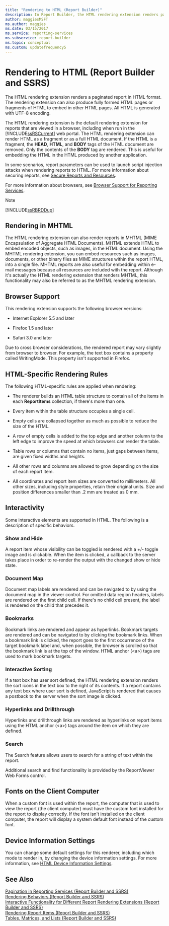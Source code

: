 ```yaml
---
title: "Rendering to HTML (Report Builder)"
description: In Report Builder, the HTML rendering extension renders paginated reports in HTML format. It can produce full HTML pages or fragments to embed in other pages.
author: maggiesMSFT
ms.author: maggies
ms.date: 03/15/2017
ms.service: reporting-services
ms.subservice: report-builder
ms.topic: conceptual
ms.custom: updatefrequency5
---
```

# Rendering to HTML (Report Builder and SSRS)
  The HTML rendering extension renders a paginated report in HTML format. The rendering extension can also produce fully formed HTML pages or fragments of HTML to embed in other HTML pages. All HTML is generated with UTF-8 encoding.  

 The HTML rendering extension is the default rendering extension for reports that are viewed in a browser, including when run in the [!INCLUDE[ssRSCurrent](../../includes/ssrscurrent-md.md)] web portal. The HTML rendering extension can render HTML as a fragment or as a full HTML document. If the HTML is a fragment, the **HEAD**, **HTML**, and **BODY** tags of the HTML document are removed. Only the contents of the **BODY** tag are rendered. This is useful for embedding the HTML in the HTML produced by another application.  
  
 In some scenarios, report parameters can be used to launch script injection attacks when rendering reports to HTML. For more information about securing reports, see [Secure Reports and Resources](../../reporting-services/security/secure-reports-and-resources.md).  
  
 For more information about browsers, see [Browser Support for Reporting Services](../../reporting-services/browser-support-for-reporting-services-and-power-view.md).  
  
> [!NOTE]  
>  [!INCLUDE[ssRBRDDup](../../includes/ssrbrddup-md.md)]  
  
##  <a name="RenderingMHTML"></a> Rendering in MHTML  
 The HTML rendering extension can also render reports in MHTML (MIME Encapsulation of Aggregate HTML Documents). MHTML extends HTML to embed encoded objects, such as images, in the HTML document. Using the MHTML rendering extension, you can embed resources such as images, documents, or other binary files as MIME structures within the report HTML, into a single file. MHTML reports are also useful for embedding within e-mail messages because all resources are included with the report. Although it's actually the HTML rendering extension that renders MHTML, this functionality may also be referred to as the MHTML rendering extension.  
  
  
##  <a name="BrowserSupport"></a> Browser Support  
 This rendering extension supports the following browser versions:  
  
-   Internet Explorer 5.5 and later  
  
-   Firefox 1.5 and later  
  
-   Safari 3.0 and later  
  
 Due to cross browser considerations, the rendered report may vary slightly from browser to browser. For example, the text box contains a property called WritingMode. This property isn't supported in Firefox.  
  
  
##  <a name="HTMLSpecificRenderingRules"></a> HTML-Specific Rendering Rules  
 The following HTML-specific rules are applied when rendering:  
  
-   The renderer builds an HTML table structure to contain all of the items in each **ReportItems** collection, if there's more than one.  
  
-   Every item within the table structure occupies a single cell.  
  
-   Empty cells are collapsed together as much as possible to reduce the size of the HTML.  
  
-   A row of empty cells is added to the top edge and another column to the left edge to improve the speed at which browsers can render the table.  
  
-   Table rows or columns that contain no items, just gaps between items, are given fixed widths and heights.  
  
-   All other rows and columns are allowed to grow depending on the size of each report item.  
  
-   All coordinates and report item sizes are converted to millimeters. All other sizes, including style properties, retain their original units. Size and position differences smaller than .2 mm are treated as 0 mm.  
  
  
##  <a name="Interactivity"></a> Interactivity  
 Some interactive elements are supported in HTML. The following is a description of specific behaviors.  
  
### Show and Hide  
 A report item whose visibility can be toggled is rendered with a +/- toggle image and is clickable. When the item is clicked, a callback to the server takes place in order to re-render the output with the changed show or hide state.  
  
### Document Map  
 Document map labels are rendered and can be navigated to by using the document map in the viewer control. For omitted data region headers, labels are rendered on the first child cell. If there's no child cell present, the label is rendered on the child that precedes it.  
  
### Bookmarks  
 Bookmark links are rendered and appear as hyperlinks. Bookmark targets are rendered and can be navigated to by clicking the bookmark links. When a bookmark link is clicked, the report goes to the first occurrence of the target bookmark label and, when possible, the browser is scrolled so that the bookmark link is at the top of the window. HTML anchor (\<a>) tags are used to mark bookmark targets.  
  
### Interactive Sorting  
 If a text box has user sort defined, the HTML rendering extension renders the sort icons in the text box to the right of its contents. If a report contains any text box where user sort is defined, JavaScript is rendered that causes a postback to the server when the sort image is clicked.  
  
### Hyperlinks and Drillthrough  
 Hyperlinks and drillthrough links are rendered as hyperlinks on report items using the HTML anchor (\<a>) tags around the item on which they are defined.  
  
### Search  
 The Search feature allows users to search for a string of text within the report.  
  
 Additional search and find functionality is provided by the ReportViewer Web Forms control.  
  
##  <a name="FontsOnClient"></a> Fonts on the Client Computer
 When a custom font is used within the report, the computer that is used to view the report (the client computer) must have the custom font installed for the report to display correctly. If the font isn't installed on the client computer, the report will display a system default font instead of the custom font.
  
##  <a name="DeviceInfo"></a> Device Information Settings  
 You can change some default settings for this renderer, including which mode to render in, by changing the device information settings. For more information, see [HTML Device Information Settings](../../reporting-services/html-device-information-settings.md).  
  
  
## See Also  
 [Pagination in Reporting Services &#40;Report Builder  and SSRS&#41;](../../reporting-services/report-design/pagination-in-reporting-services-report-builder-and-ssrs.md)   
 [Rendering Behaviors &#40;Report Builder  and SSRS&#41;](../../reporting-services/report-design/rendering-behaviors-report-builder-and-ssrs.md)   
 [Interactive Functionality for Different Report Rendering Extensions &#40;Report Builder and SSRS&#41;](../../reporting-services/report-builder/interactive-functionality-different-report-rendering-extensions.md)   
 [Rendering Report Items &#40;Report Builder and SSRS&#41;](../../reporting-services/report-design/rendering-report-items-report-builder-and-ssrs.md)   
 [Tables, Matrices, and Lists &#40;Report Builder and SSRS&#41;](../../reporting-services/report-design/tables-matrices-and-lists-report-builder-and-ssrs.md)  
  
  
